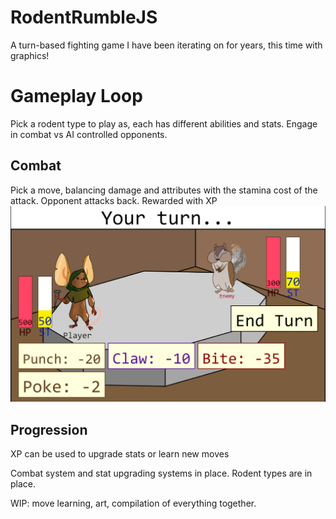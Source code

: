 # RodentRumbleJS

A turn-based fighting game I have been iterating on for years, this time with graphics!
# Gameplay Loop
Pick a rodent type to play as, each has different abilities and stats.
Engage in combat vs AI controlled opponents.
## Combat
Pick a move, balancing damage and attributes with the stamina cost of the attack.
Opponent attacks back.
Rewarded with XP
![](screenshots/fight.PNG)
## Progression
XP can be used to upgrade stats or learn new moves

Combat system and stat upgrading systems in place.
Rodent types are in place.

WIP:
move learning, art, compilation of everything together.

